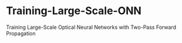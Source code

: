 # Training-Large-Scale-ONN
Training Large-Scale Optical Neural Networks with Two-Pass Forward Propagation

